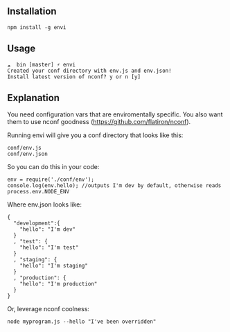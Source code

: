 ## Installation
```
npm install -g envi
```

## Usage

```
☁  bin [master] ⚡ envi 
Created your conf directory with env.js and env.json!
Install latest version of nconf? y or n [y]
```

## Explanation

You need configuration vars that are enviromentally specific. You also want them to use nconf goodness (https://github.com/flatiron/nconf).

Running envi will give you a conf directory that looks like this:

```
conf/env.js
conf/env.json
```

So you can do this in your code:

```
env = require('./conf/env');
console.log(env.hello); //outputs I'm dev by default, otherwise reads process.env.NODE_ENV
```

Where env.json looks like:

```
{
  "development":{
    "hello": "I'm dev"
  }
  , "test": {
    "hello": "I'm test"
  }
  , "staging": {
    "hello": "I'm staging"
  }
  , "production": {
    "hello": "I'm production"
  }
}
```

Or, leverage nconf coolness:

```
node myprogram.js --hello "I've been overridden"
```